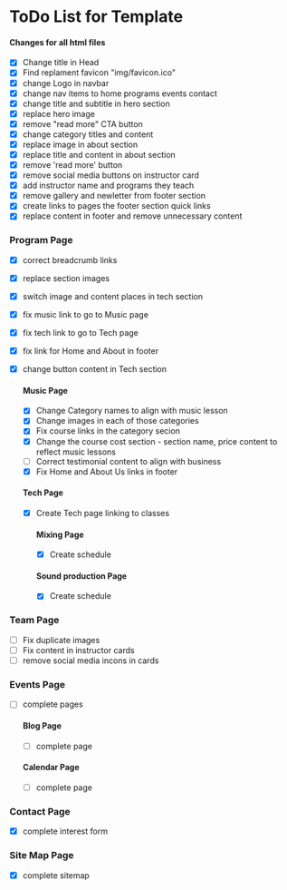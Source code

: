 # ToDo List for Template

#### Changes for all html files

- [x] Change title in Head
- [x] Find replament favicon "img/favicon.ico"
- [x] change Logo in navbar
- [x] change nav items to home programs events contact
- [x] change title and subtitle in hero section
- [x] replace hero image
- [x] remove "read more" CTA button
- [x] change category titles and content
- [x] replace image in about section
- [x] replace title and content in about section
- [x] remove 'read more' button
- [x] remove social media buttons on instructor card
- [x] add instructor name and programs they teach
- [x] remove gallery and newletter from footer section
- [x] create links to pages the footer section  quick links
- [x] replace content in footer and remove unnecessary content

### Program Page
- [x] correct breadcrumb links
- [x] replace section images
- [x] switch image and content places in tech section
- [x] fix music link to go to Music page
- [x] fix tech link to go to Tech page
- [x] fix link for Home and About in footer
- [x] change button content in Tech section

    #### Music Page
    - [x] Change Category names to align with music lesson
    - [x] Change images in each of those categories
    - [x] Fix course links in the category secion
    - [x] Change the course cost section - section name, price content to reflect music lessons
    - [ ] Correct testimonial content to align with business
    - [x] Fix Home and About Us links in footer

    #### Tech Page
    - [x] Create Tech page linking to classes

        #### Mixing Page
        - [x] Create schedule

        #### Sound production Page
        - [x] Create schedule

### Team Page
- [ ] Fix duplicate images
- [ ] Fix content in instructor cards
- [ ] remove social media incons in cards

### Events Page
- [ ] complete pages
    #### Blog Page
    - [ ] complete page
    #### Calendar Page
    - [ ] complete page

### Contact Page
- [x] complete interest form

### Site Map Page
- [x] complete sitemap
